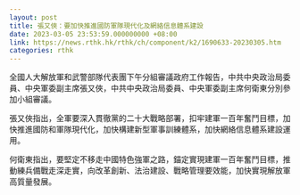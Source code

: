 ```yaml
---
layout: post
title: 張又俠：要加快推進國防軍隊現代化及網絡信息體系建設
date: 2023-03-05 23:53:59.000000000 +08:00
link: https://news.rthk.hk/rthk/ch/component/k2/1690633-20230305.htm
categories: rthk
---
```


全國人大解放軍和武警部隊代表團下午分組審議政府工作報告，中共中央政治局委員、中央軍委副主席張又俠，中共中央政治局委員、中央軍委副主席何衛東分別參加小組審議。

張又俠指出，全軍要深入貫徹黨的二十大戰略部署，扣牢建軍一百年奮鬥目標，加快推進國防和軍隊現代化，加快構建新型軍事訓練體系，加快網絡信息體系建設運用。

何衛東指出，要堅定不移走中國特色強軍之路，錨定實現建軍一百年奮鬥目標，推動練兵備戰走深走實，向改革創新、法治建設、戰略管理要效能，加快實現解放軍高質量發展。
